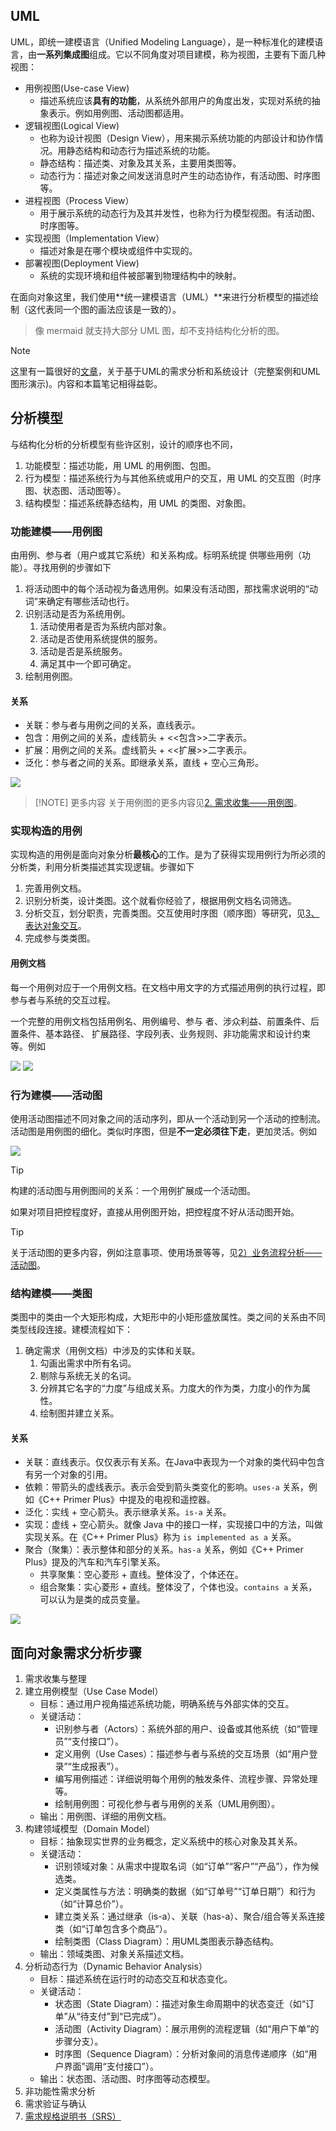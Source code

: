 
## UML

UML，即统一建模语言（Unified Modeling Language），是一种标准化的建模语言，由**一系列集成图**组成。它以不同角度对项目建模，称为视图，主要有下面几种视图：

- 用例视图(Use-case View)
	- 描述系统应该**具有的功能**，从系统外部用户的角度出发，实现对系统的抽象表示。例如用例图、活动图都适用。
- 逻辑视图(Logical View)
	- 也称为设计视图（Design View），用来揭示系统功能的内部设计和协作情况。用静态结构和动态行为描述系统的功能。
	- 静态结构：描述类、对象及其关系，主要用类图等。
	- 动态行为：描述对象之间发送消息时产生的动态协作，有活动图、时序图等。
- 进程视图（Process View）
	- 用于展示系统的动态行为及其并发性，也称为行为模型视图。有活动图、时序图等。
- 实现视图（Implementation View）
	- 描述对象是在哪个模块或组件中实现的。
- 部署视图(Deployment View)
	- 系统的实现环境和组件被部署到物理结构中的映射。


在面向对象这里，我们使用**统一建模语言（UML）**来进行分析模型的描述绘制（这代表同一个图的画法应该是一致的）。

> 像 mermaid 就支持大部分 UML 图，却不支持结构化分析的图。

> [!NOTE]
> 这里有一篇很好的[文章](基于UML的需求分析和系统设计（完整案例和UML图形演示）.md)，关于基于UML的需求分析和系统设计（完整案例和UML图形演示)。内容和本篇笔记相得益彰。

## 分析模型

与结构化分析的分析模型有些许区别，设计的顺序也不同，

1. 功能模型：描述功能，用 UML 的用例图、包图。
2. 行为模型：描述系统行为与其他系统或用户的交互，用 UML 的交互图（时序图、状态图、活动图等）。
3. 结构模型：描述系统静态结构，用 UML 的类图、对象图。

### 功能建模——用例图

由用例、参与者（用户或其它系统）和关系构成。标明系统提 供哪些用例（功能）。寻找用例的步骤如下

1. 将活动图中的每个活动视为备选用例。如果没有活动图，那找需求说明的“动词”来确定有哪些活动也行。
2. 识别活动是否为系统用例。
	1. 活动使用者是否为系统内部对象。
	2. 活动是否使用系统提供的服务。
	3. 活动是否是系统服务。
	4. 满足其中一个即可确定。
3. 绘制用例图。

#### 关系

- 关联：参与者与用例之间的关系，直线表示。
- 包含：用例之间的关系，虚线箭头 + <<包含>>二字表示。
- 扩展：用例之间的关系。虚线箭头 + <<扩展>>二字表示。
- 泛化：参与者之间的关系。即继承关系，直线 + 空心三角形。

![](./attachments/image-19.png)


> [!NOTE] 更多内容
> 关于用例图的更多内容见[2. 需求收集——用例图](基于UML的需求分析和系统设计（完整案例和UML图形演示）.md#2.%20需求收集——用例图)。

### 实现构造的用例

实现构造的用例是面向对象分析**最核心**的工作。是为了获得实现用例行为所必须的分析类，利用分析类描述其实现逻辑。步骤如下

1. 完善用例文档。
2. 识别分析类，设计类图。这个就看你经验了，根据用例文档名词筛选。
3. 分析交互，划分职责，完善类图。交互使用时序图（顺序图）等研究，见[3、表达对象交互](基于UML的需求分析和系统设计（完整案例和UML图形演示）.md#3、表达对象交互)。
4. 完成参与类类图。

#### 用例文档

每一个用例对应于一个用例文档。在文档中用文字的方式描述用例的执行过程，即参与者与系统的交互过程。

一个完整的用例文档包括用例名、用例编号、参与 者、涉众利益、前置条件、后置条件、基本路径、 扩展路径、字段列表、业务规则、非功能需求和设计约束等。例如

![](./attachments/image-20.png)
![](./attachments/image-21.png)

### 行为建模——活动图

使用活动图描述不同对象之间的活动序列，即从一个活动到另一个活动的控制流。活动图是用例图的细化。类似时序图，但是**不一定必须往下走**，更加灵活。例如

![](./attachments/image-18.png)

> [!TIP]
>  构建的活动图与用例图间的关系：一个用例扩展成一个活动图。
>  
>  如果对项目把控程度好，直接从用例图开始，把控程度不好从活动图开始。

> [!TIP]
> 关于活动图的更多内容，例如注意事项、使用场景等等，见[2）业务流程分析——活动图](基于UML的需求分析和系统设计（完整案例和UML图形演示）.md#2）业务流程分析——活动图)。

### 结构建模——类图

类图中的类由一个大矩形构成，大矩形中的小矩形盛放属性。类之间的关系由不同类型线段连接。建模流程如下：

1. 确定需求（用例文档）中涉及的实体和关联。
	1. 勾画出需求中所有名词。
	2. 剔除与系统无关的名词。
	3. 分辨其它名字的“力度”与组成关系。力度大的作为类，力度小的作为属性。
	4. 绘制图并建立关系。

#### 关系

- 关联：直线表示。仅仅表示有关系。在Java中表现为一个对象的类代码中包含有另一个对象的引用。
- 依赖：带箭头的虚线表示。表示会受到箭头类变化的影响。`uses-a` 关系，例如《C++ Primer Plus》中提及的电视和遥控器。
- 泛化：实线 + 空心箭头。表示继承关系。`is-a` 关系。
- 实现：虚线 + 空心箭头。就像 Java 中的接口一样，实现接口中的方法，叫做实现关系。在《C++ Primer Plus》称为 `is implemented as a` 关系。
- 聚合（聚集）：表示整体和部分的关系。`has-a` 关系，例如《C++ Primer Plus》提及的汽车和汽车引擎关系。
	- 共享聚集：空心菱形 + 直线。整体没了，个体还在。
	- 组合聚集：实心菱形 + 直线。整体没了，个体也没。`contains a` 关系，可以认为是类的成员变量。

![](./attachments/image-22.png)

## 面向对象需求分析步骤

1. 需求收集与整理
2. 建立用例模型（Use Case Model）
	- 目标：通过用户视角描述系统功能，明确系统与外部实体的交互。
	- 关键活动：
	    - 识别参与者（Actors）：系统外部的用户、设备或其他系统（如“管理员”“支付接口”）。
	    - 定义用例（Use Cases）：描述参与者与系统的交互场景（如“用户登录”“生成报表”）。
	    - 编写用例描述：详细说明每个用例的触发条件、流程步骤、异常处理等。
	    - 绘制用例图：可视化参与者与用例的关系（UML用例图）。
	- 输出：用例图、详细的用例文档。
3. 构建领域模型（Domain Model）
	- 目标：抽象现实世界的业务概念，定义系统中的核心对象及其关系。
	- 关键活动：
	    - 识别领域对象：从需求中提取名词（如“订单”“客户”“产品”），作为候选类。
	    - 定义类属性与方法：明确类的数据（如“订单号”“订单日期”）和行为（如“计算总价”）。
	    - 建立类关系：通过继承（is-a）、关联（has-a）、聚合/组合等关系连接类（如“订单包含多个商品”）。
	    - 绘制类图（Class Diagram）：用UML类图表示静态结构。
	- 输出：领域类图、对象关系描述文档。
4. 分析动态行为（Dynamic Behavior Analysis）
	- 目标：描述系统在运行时的动态交互和状态变化。
	- 关键活动：
	    - 状态图（State Diagram）：描述对象生命周期中的状态变迁（如“订单”从“待支付”到“已完成”）。
	    - 活动图（Activity Diagram）：展示用例的流程逻辑（如“用户下单”的步骤分支）。
	    - 时序图（Sequence Diagram）：分析对象间的消息传递顺序（如“用户界面”调用“支付接口”）。
	- 输出：状态图、活动图、时序图等动态模型。
5. 非功能性需求分析
6. 需求验证与确认
7. [需求规格说明书（SRS）](01-需求分析.md#需求规格说明书（SRS）)